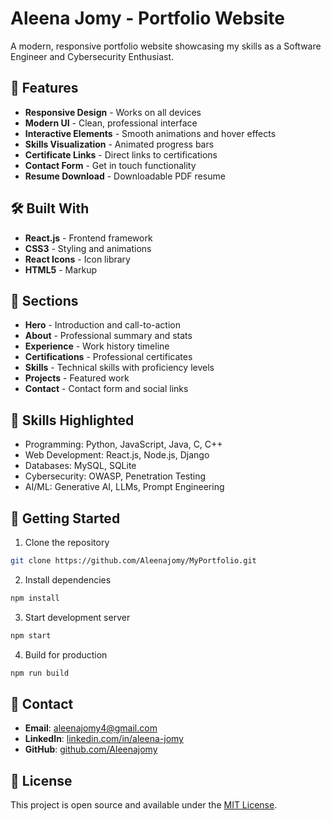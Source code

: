 # Aleena Jomy - Portfolio Website

A modern, responsive portfolio website showcasing my skills as a Software Engineer and Cybersecurity Enthusiast.

## 🚀 Features

- **Responsive Design** - Works on all devices
- **Modern UI** - Clean, professional interface
- **Interactive Elements** - Smooth animations and hover effects
- **Skills Visualization** - Animated progress bars
- **Certificate Links** - Direct links to certifications
- **Contact Form** - Get in touch functionality
- **Resume Download** - Downloadable PDF resume

## 🛠️ Built With

- **React.js** - Frontend framework
- **CSS3** - Styling and animations
- **React Icons** - Icon library
- **HTML5** - Markup

## 📱 Sections

- **Hero** - Introduction and call-to-action
- **About** - Professional summary and stats
- **Experience** - Work history timeline
- **Certifications** - Professional certificates
- **Skills** - Technical skills with proficiency levels
- **Projects** - Featured work
- **Contact** - Contact form and social links

## 🎯 Skills Highlighted

- Programming: Python, JavaScript, Java, C, C++
- Web Development: React.js, Node.js, Django
- Databases: MySQL, SQLite
- Cybersecurity: OWASP, Penetration Testing
- AI/ML: Generative AI, LLMs, Prompt Engineering

## 🚀 Getting Started

1. Clone the repository
```bash
git clone https://github.com/Aleenajomy/MyPortfolio.git
```

2. Install dependencies
```bash
npm install
```

3. Start development server
```bash
npm start
```

4. Build for production
```bash
npm run build
```

## 📧 Contact

- **Email**: aleenajomy4@gmail.com
- **LinkedIn**: [linkedin.com/in/aleena-jomy](https://linkedin.com/in/aleena-jomy)
- **GitHub**: [github.com/Aleenajomy](https://github.com/Aleenajomy)

## 📄 License

This project is open source and available under the [MIT License](LICENSE).